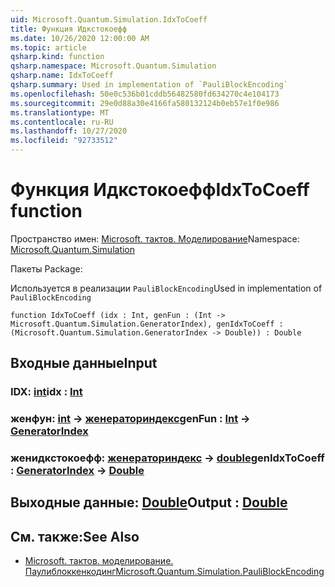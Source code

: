 ```yaml
---
uid: Microsoft.Quantum.Simulation.IdxToCoeff
title: Функция Идкстокоефф
ms.date: 10/26/2020 12:00:00 AM
ms.topic: article
qsharp.kind: function
qsharp.namespace: Microsoft.Quantum.Simulation
qsharp.name: IdxToCoeff
qsharp.summary: Used in implementation of `PauliBlockEncoding`
ms.openlocfilehash: 50e0c536b01cddb56482580fd634270c4e104173
ms.sourcegitcommit: 29e0d88a30e4166fa580132124b0eb57e1f0e986
ms.translationtype: MT
ms.contentlocale: ru-RU
ms.lasthandoff: 10/27/2020
ms.locfileid: "92733512"
---
```

# <a name="idxtocoeff-function"></a><span data-ttu-id="1bfcf-102">Функция Идкстокоефф</span><span class="sxs-lookup"><span data-stu-id="1bfcf-102">IdxToCoeff function</span></span>

<span data-ttu-id="1bfcf-103">Пространство имен: [Microsoft. тактов. Моделирование](xref:Microsoft.Quantum.Simulation)</span><span class="sxs-lookup"><span data-stu-id="1bfcf-103">Namespace: [Microsoft.Quantum.Simulation](xref:Microsoft.Quantum.Simulation)</span></span>

<span data-ttu-id="1bfcf-104">Пакеты [](https://nuget.org/packages/)</span><span class="sxs-lookup"><span data-stu-id="1bfcf-104">Package: [](https://nuget.org/packages/)</span></span>


<span data-ttu-id="1bfcf-105">Используется в реализации `PauliBlockEncoding`</span><span class="sxs-lookup"><span data-stu-id="1bfcf-105">Used in implementation of `PauliBlockEncoding`</span></span>

```qsharp
function IdxToCoeff (idx : Int, genFun : (Int -> Microsoft.Quantum.Simulation.GeneratorIndex), genIdxToCoeff : (Microsoft.Quantum.Simulation.GeneratorIndex -> Double)) : Double
```


## <a name="input"></a><span data-ttu-id="1bfcf-106">Входные данные</span><span class="sxs-lookup"><span data-stu-id="1bfcf-106">Input</span></span>

### <a name="idx--int"></a><span data-ttu-id="1bfcf-107">IDX: [int](xref:microsoft.quantum.lang-ref.int)</span><span class="sxs-lookup"><span data-stu-id="1bfcf-107">idx : [Int](xref:microsoft.quantum.lang-ref.int)</span></span>




### <a name="genfun--int---generatorindex"></a><span data-ttu-id="1bfcf-108">женфун: [int](xref:microsoft.quantum.lang-ref.int) -> [женераториндекс](xref:Microsoft.Quantum.Simulation.GeneratorIndex)</span><span class="sxs-lookup"><span data-stu-id="1bfcf-108">genFun : [Int](xref:microsoft.quantum.lang-ref.int) -> [GeneratorIndex](xref:Microsoft.Quantum.Simulation.GeneratorIndex)</span></span>




### <a name="genidxtocoeff--generatorindex---double"></a><span data-ttu-id="1bfcf-109">женидкстокоефф: [женераториндекс](xref:Microsoft.Quantum.Simulation.GeneratorIndex) -> [double](xref:microsoft.quantum.lang-ref.double)</span><span class="sxs-lookup"><span data-stu-id="1bfcf-109">genIdxToCoeff : [GeneratorIndex](xref:Microsoft.Quantum.Simulation.GeneratorIndex) -> [Double](xref:microsoft.quantum.lang-ref.double)</span></span>





## <a name="output--double"></a><span data-ttu-id="1bfcf-110">Выходные данные: [Double](xref:microsoft.quantum.lang-ref.double)</span><span class="sxs-lookup"><span data-stu-id="1bfcf-110">Output : [Double](xref:microsoft.quantum.lang-ref.double)</span></span>



## <a name="see-also"></a><span data-ttu-id="1bfcf-111">См. также:</span><span class="sxs-lookup"><span data-stu-id="1bfcf-111">See Also</span></span>

- [<span data-ttu-id="1bfcf-112">Microsoft. тактов. моделирование. Паулиблоккенкодинг</span><span class="sxs-lookup"><span data-stu-id="1bfcf-112">Microsoft.Quantum.Simulation.PauliBlockEncoding</span></span>](xref:Microsoft.Quantum.Simulation.PauliBlockEncoding)